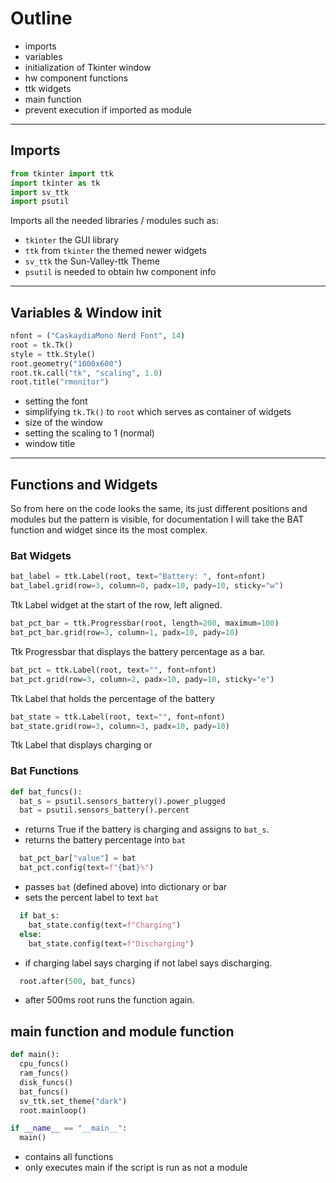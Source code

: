 # Outline
- imports
- variables
- initialization of Tkinter window
- hw component functions
- ttk widgets
- main function
- prevent execution if imported as module
***
## Imports
```python
from tkinter import ttk
import tkinter as tk
import sv_ttk
import psutil
```

Imports all the needed libraries / modules such as:
- `tkinter` the GUI library
- `ttk` from `tkinter` the themed newer widgets
- `sv_ttk` the Sun-Valley-ttk Theme
- `psutil` is needed to obtain hw component info
***
## Variables & Window init
```python
nfont = ("CaskaydiaMono Nerd Font", 14)
root = tk.Tk()
style = ttk.Style()
root.geometry("1000x600")
root.tk.call("tk", "scaling", 1.0)
root.title("rmonitor")
```
- setting the font
- simplifying `tk.Tk()` to `root` which serves as container of widgets
- size of the window
- setting the scaling to 1 (normal)
- window title
***
## Functions and Widgets
So from here on the code looks the same, its just different positions and modules but the pattern is visible, for documentation I will take the BAT function and widget since its the most complex.
### Bat Widgets
```python
bat_label = ttk.Label(root, text="Battery: ", font=nfont)
bat_label.grid(row=3, column=0, padx=10, pady=10, sticky="w")
```
Ttk Label widget at the start of the row, left aligned.
```python
bat_pct_bar = ttk.Progressbar(root, length=200, maximum=100)
bat_pct_bar.grid(row=3, column=1, padx=10, pady=10)
```
Ttk Progressbar that displays the battery percentage as a bar.
```python
bat_pct = ttk.Label(root, text="", font=nfont)
bat_pct.grid(row=3, column=2, padx=10, pady=10, sticky="e")
```
Ttk Label that holds the percentage of the battery
```python
bat_state = ttk.Label(root, text="", font=nfont)
bat_state.grid(row=3, column=3, padx=10, pady=10)
```
Ttk Label that displays charging or 
### Bat Functions
```python
def bat_funcs():
  bat_s = psutil.sensors_battery().power_plugged 
  bat = psutil.sensors_battery().percent 
```
- returns True if the battery is charging and assigns to `bat_s`.
- returns the battery percentage into `bat`
```python
  bat_pct_bar["value"] = bat
  bat_pct.config(text=f"{bat}%")
```
- passes `bat` (defined above) into dictionary or bar
- sets the percent label to text `bat`
```python
  if bat_s:
    bat_state.config(text=f"Charging")
  else:
    bat_state.config(text=f"Discharging")
```
- if charging label says charging if not label says discharging.
```python
  root.after(500, bat_funcs)
```
- after 500ms root runs the function again.
## main function and module function
```python
def main():
  cpu_funcs()
  ram_funcs()
  disk_funcs()
  bat_funcs()
  sv_ttk.set_theme("dark")
  root.mainloop()

if __name__ == "__main__":
  main()
```
- contains all functions
- only executes main if the script is run as not a module